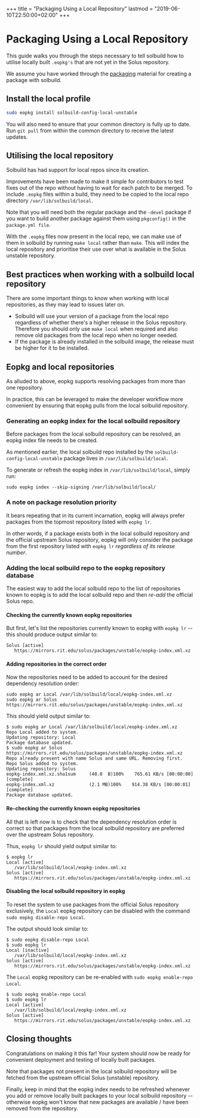 +++
title = "Packaging Using a Local Repository"
lastmod = "2019-06-10T22:50:00+02:00"
+++
# Packaging Using a Local Repository

This guide walks you through the steps necessary to tell solbuild how to utilise locally built `.eopkg's` that are not yet in the Solus repository.

We assume you have worked through the [packaging](/articles/packaging/building-a-package/en/) material for creating a package with solbuild.

## Install the local profile

``` bash
sudo eopkg install solbuild-config-local-unstable
```
You will also need to ensure that your common directory is fully up to date. Run `git pull` from within the common directory to receive the latest updates.

## Utilising the local repository

Solbuild has had support for local repos since its creation.

Improvements have been made to make it simple for contributors to test fixes out of the repo without having to wait for each patch to be merged. To include `.eopkg` files within a build, they need to be copied to the local repo directory `/var/lib/solbuild/local`.

Note that you will need both the regular package and the `-devel` package if you want to build another package against them using `pkgconfig()` in the `package.yml file`.

With the `.eopkg` files now present in the local repo, we can make use of them in solbuild by running `make local` rather than `make`. This will index the local repository and prioritise their use over what is available in the Solus unstable repository.

## Best practices when working with a solbuild local repository

There are some important things to know when working with local repositories, as they may lead to issues later on.

- Solbuild will use your version of a package from the local repo regardless of whether there's a higher release in the Solus repository. Therefore you should only use `make local` when required and also remove old packages from the local repo when no longer needed.
- If the package is already installed in the solbuild image, the release must be higher for it to be installed.

## Eopkg and local repositories

As alluded to above, eopkg supports resolving packages from more than one repository.

In practice, this can be leveraged to make the developer workflow more convenient by ensuring that eopkg pulls from the local solbuild repository. 

### Generating an eopkg index for the local solbuild repository

Before packages from the local solbuild repository can be resolved, an eopkg index file needs to be created.

As mentioned earlier, the local solbuild repo installed by the `solbuild-config-local-unstable` package lives in `/var/lib/solbuild/local`.

To generate or refresh the eopkg index in `/var/lib/solbuild/local`, simply run: 

`sudo eopkg index --skip-signing /var/lib/solbuild/local/`

### A note on package resolution priority

It bears repeating that in its current incarnation, eopkg will always prefer packages from the topmost repository listed with `eopkg lr`.

In other words, if a package exists both in the local solbuild repository and the official upstream Solus repository, eopkg will only consider the package from the first repository listed with `eopkg lr` *regardless of its release number*.

### Adding the local solbuild repo to the eopkg repository database

The easiest way to add the local solbuild repo to the list of repositories known to eopkg is to add the local solbuild repo and then *re-add* the official Solus repo.

#### Checking the currently known eopkg repositories

But first, let's list the repositories currently known to eopkg with `eopkg lr` -- this should produce output similar to: 

```
Solus [active]
   https://mirrors.rit.edu/solus/packages/unstable/eopkg-index.xml.xz
```

#### Adding repositories in the correct order

Now the repositories need to be added to account for the desired dependency resolution order:

```
sudo eopkg ar Local /var/lib/solbuild/local/eopkg-index.xml.xz
sudo eopkg ar Solus https://mirrors.rit.edu/solus/packages/unstable/eopkg-index.xml.xz 
```
This should yield output similar to:

```
$ sudo eopkg ar Local /var/lib/solbuild/local/eopkg-index.xml.xz
Repo Local added to system.
Updating repository: Local
Package database updated.
$ sudo eopkg ar Solus https://mirrors.rit.edu/solus/packages/unstable/eopkg-index.xml.xz
Repo already present with name Solus and same URL. Removing first.
Repo Solus added to system.
Updating repository: Solus
eopkg-index.xml.xz.sha1sum     (40.0  B)100%    765.61 KB/s [00:00:00] [complete]
eopkg-index.xml.xz             (2.1 MB)100%    914.38 KB/s [00:00:01] [complete]
Package database updated.
```

#### Re-checking the currently known eopkg repositories

All that is left now is to check that the dependency resolution order is correct so that packages from the local solbuild repository are preferred over the upstream Solus repository.

Thus, `eopkg lr` should yield output similar to:

```
$ eopkg lr
Local [active]
   /var/lib/solbuild/local/eopkg-index.xml.xz
Solus [active]
   https://mirrors.rit.edu/solus/packages/unstable/eopkg-index.xml.xz
```

#### Disabling the local solbuild repository in eopkg

To reset the system to use packages from the official Solus repository exclusively, the `Local` eopkg repository can be disabled with the command `sudo eopkg disable-repo Local`.

The output should look similar to:

```
$ sudo eopkg disable-repo Local
$ sudo eopkg lr
Local [inactive]
   /var/lib/solbuild/local/eopkg-index.xml.xz
Solus [active]
   https://mirrors.rit.edu/solus/packages/unstable/eopkg-index.xml.xz
```

The `Local` eopkg repository can be re-enabled with `sudo eopkg enable-repo Local`.

```
$ sudo eopkg enable-repo Local
$ sudo eopkg lr
Local [active]
   /var/lib/solbuild/local/eopkg-index.xml.xz
Solus [active]
   https://mirrors.rit.edu/solus/packages/unstable/eopkg-index.xml.xz
```

## Closing thoughts

Congratulations on making it this far! Your system should now be ready for convenient deployment and testing of locally built packages.

Note that packages not present in the local solbuild repository will be fetched from the upstream official Solus (unstable) repository.

Finally, keep in mind that the eopkg index needs to be refreshed whenever you add or remove locally built packages to your local solbuild repository -- otherwise eopkg won't know that new packages are available / have been removed from the repository.
